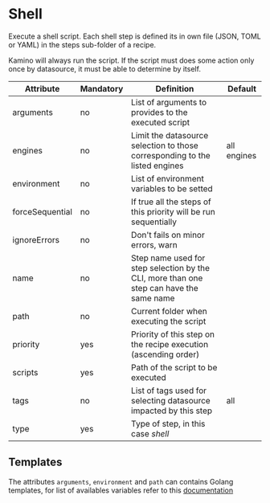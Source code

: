 # Shell

Execute a shell script. Each shell step is defined its in own file (JSON, TOML or YAML) in the steps sub-folder of a recipe. 

Kamino will always run the script. If the script must does some action only once by datasource, it must be able to determine by itself.

Attribute     | Mandatory | Definition | Default
--------------|----------------|------------|-----
arguments     | no  | List of arguments to provides to the executed script
engines       | no  | Limit the datasource selection to those corresponding to the listed engines | all engines
environment   | no  | List of environment variables to be setted
forceSequential| no | If true all the steps of this priority will be run sequentially
ignoreErrors  | no  | Don't fails on minor errors, warn 
name          | no  | Step name used for step selection by the CLI, more than one step can have the same name
path          | no  | Current folder when executing the script
priority      | yes | Priority of this step on the recipe execution (ascending order)
scripts       | yes | Path of the script to be executed
tags          | no  | List of tags used for selecting datasource impacted by this step | all
type          | yes | Type of step, in this case _shell_

## Templates
The attributes `arguments`, `environment` and `path` can contains Golang templates, for list of availables variables refer to this [documentation](/doc/template.md)
